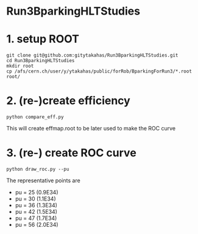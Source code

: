 # Run3BparkingHLTStudies

# 1. setup ROOT 

```
git clone git@github.com:gitytakahas/Run3BparkingHLTStudies.git
cd Run3BparkingHLTStudies
mkdir root 
cp /afs/cern.ch/user/y/ytakahas/public/forRob/BparkingForRun3/*.root root/
```

# 2. (re-)create efficiency 

```
python compare_eff.py 
```

This will create effmap.root to be later used to make the ROC curve 


# 3. (re-) create ROC curve 

```
python draw_roc.py --pu 
```

The representative points are 
   * pu = 25 (0.9E34)
   * pu = 30 (1.1E34)
   * pu = 36 (1.3E34)
   * pu = 42 (1.5E34)
   * pu = 47 (1.7E34)
   * pu = 56 (2.0E34)
   
   
   

